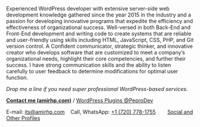 Experienced WordPress developer with extensive server-side web development knowledge gathered since the year 2015 in the industry and a passion for developing innovative programs that expedite the efficiency and effectiveness of organizational success. Well-versed in both Back-End and Front-End development and writing code to create systems that are reliable and user-friendly using skills including HTML, JavaScript, CSS, PHP, and Git version control. A Confident communicator, strategic thinker, and innovative creator who develops software that are customized to meet a company’s organizational needs, highlight their core competencies, and further their success. I have strong communication skills and the ability to listen carefully to user feedback to determine modifications for optimal user function.

_Drop me a line if you need super professional WordPress-based services._

**[Contact me (amirhp.com)](http://amirhp.com/contact)** / [WordPress Plugins @PeproDev](https://profiles.w.org/amirhpcom)

E-mail: [its@amirhp.com](mailto:hi@amirhp.com?subject=Hi)&nbsp;&nbsp;&nbsp;
Call, WhatsApp: [+1 (720) 778-1755](https://api.whatsapp.com/send?phone=17207781755&text=Hi)&nbsp;&nbsp;&nbsp;&nbsp;&nbsp;&nbsp;&nbsp;
[Social and Other Profiles](http://amirhp.com/landing)
